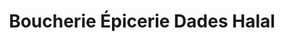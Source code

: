 ---
title: "Boucherie Épicerie Dades Halal"
url: /morlaix/boucherie-epicerie-dades-halal/
shop: boucherie
---